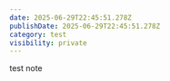 ```yaml
---
date: 2025-06-29T22:45:51.278Z
publishDate: 2025-06-29T22:45:51.278Z
category: test
visibility: private
---
```


test note
